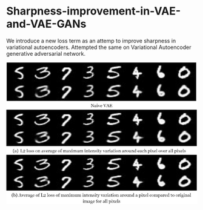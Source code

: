 # Sharpness-improvement-in-VAE-and-VAE-GANs
We introduce a new loss term as an attemp to improve sharpness in variational autoencoders. Attempted the same on Variational Autoencoder generative adversarial network.

![alt text](https://github.com/harsha070/Sharpness-improvement-in-VAE-and-VAE-GANs/blob/master/1.PNG)
